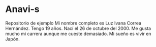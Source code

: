 # Anavi-s
Repositorio de ejemplo
Mi nombre completo es Luz Ivana Correa Hernández.
Tengo 19 años.
Nací el 26 de octubre del 2000.
Me gusta mucho mi carrera aunque me cueste demasiado.
Mi sueño es vivir en Japón. 
